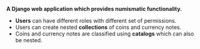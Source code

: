 **A Django web application which provides numismatic functionality.**

+ **Users** can have different roles with different set of permissions.
+ Users can create nested **collections** of coins and currency notes.
+ Coins and currency notes are classified using **catalogs** which can also be nested.

